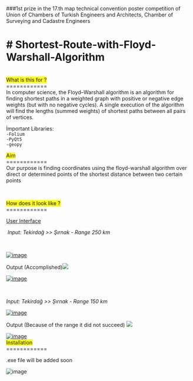 ###1st prize in the 17.th map technical convention poster competition of Union of Chambers of Turkish Engineers and Architects, Chamber of Surveying and Cadastre Engineers
<h1># Shortest-Route-with-Floyd-Warshall-Algorithm</h1>
<p><br /><span style="background-color: #ffff00;">What is this for ?</span><br />============<br />In computer science, the Floyd&ndash;Warshall algorithm is an algorithm for finding shortest paths in a weighted graph with positive or negative edge weights (but with no negative cycles). A single execution of the algorithm will find the lengths (summed weights) of shortest paths between all pairs of vertices.</p>
<p>İmportant Libraries:<code><br />-Folium <br />-PyQt5<br />-geopy</code></p>
<p><span style="background-color: #ffff00;">Aim</span><br />============<br />Our purpose is finding coordinates using the floyd-warshall algorithm over direct or determined points of the shortest distance between two certain points</p>
<p>&nbsp;</p>
<p><span style="background-color: #ffff00;">How does it look like ?</span><br />============</p>
<p><span style="text-decoration: underline;">User Interface</span></p>
<p>&nbsp;<em>Input: Tekirdağ &gt;&gt; Şırnak - Range 250 km </em></p>
<p>&nbsp;</p>
<p><a href="https://imgbb.com/"><img src="https://i.ibb.co/qmRpfLJ/image.png" alt="image" border="0" /></a></p>
<p>Output (Accomplished)<img src="https://img.icons8.com/color/48/000000/ok.png" /></p>
<p><a href="https://ibb.co/xsBdg9s"><img src="https://i.ibb.co/CtYD9Ct/image.png" alt="image" border="0" /></a></p>
<p>&nbsp;</p>
<p><em>Input: Tekirdağ &gt;&gt; Şırnak - Range 150 km</em></p>
<p><a href="https://imgbb.com/"><img src="https://i.ibb.co/sCFSGyk/image.png" alt="image" border="0" /></a></p>
<p>Output (Because of the range it did not succeed)&nbsp;<img src="https://img.icons8.com/color/48/000000/cancel.png" /></p>
<p><a href="https://ibb.co/fvVZPC8"><img src="https://i.ibb.co/RyGtVCh/image.png" alt="image" border="0" /></a><br /><span style="background-color: #ffff00;">Installation</span><br />============</p>
<p>.exe file will be added soon</p>

<img src="https://i.ibb.co/0ZcCptK/wr19.png" alt="image" border="0" />

